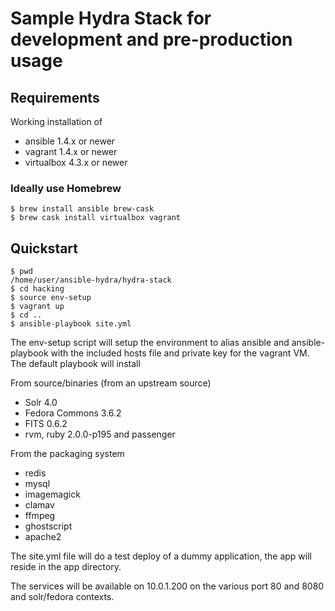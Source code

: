 # Sample Hydra Stack for development and pre-production usage

## Requirements

Working installation of 

* ansible 1.4.x or newer
* vagrant 1.4.x or newer
* virtualbox 4.3.x or newer

### Ideally use Homebrew

    $ brew install ansible brew-cask
    $ brew cask install virtualbox vagrant

## Quickstart

    $ pwd 
    /home/user/ansible-hydra/hydra-stack
    $ cd hacking
    $ source env-setup
    $ vagrant up
    $ cd ..
    $ ansible-playbook site.yml
    
The env-setup script will setup the environment to alias ansible and
ansible-playbook with the included hosts file and private key for the
vagrant VM. The default playbook will install

From source/binaries (from an upstream source)

* Solr 4.0
* Fedora Commons 3.6.2
* FITS 0.6.2
* rvm, ruby 2.0.0-p195 and passenger 

From the packaging system

* redis
* mysql
* imagemagick
* clamav
* ffmpeg
* ghostscript 
* apache2

The site.yml file will do a test deploy of a dummy application,
the app will reside in the app directory.

The services will be available on 10.0.1.200 on the various port 80 and
8080 and solr/fedora contexts.
